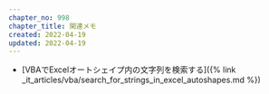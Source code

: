 ```yaml
---
chapter_no: 998
chapter_title: 関連メモ
created: 2022-04-19
updated: 2022-04-19
---
```

- [VBAでExcelオートシェイプ内の文字列を検索する]({% link _it_articles/vba/search_for_strings_in_excel_autoshapes.md %})